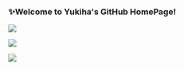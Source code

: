 ### ✨Welcome to Yukiha's GitHub HomePage!

<img src="https://readme-typing-svg.herokuapp.com/?lines=Keep%20Going&font=Roboto" />

![](https://github-readme-stats.vercel.app/api/top-langs/?username=qiuhaiyong&theme=dark&layout=compact)

![](https://github-readme-stats.vercel.app/api?username=qiuhaiyong&show_icons=true&theme=dark&count_private=true)

